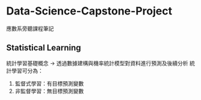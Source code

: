 # Data-Science-Capstone-Project
應數系旁聽課程筆記
## Statistical Learning
統計學習基礎概念
-> 透過數據建構與機率統計模型對資料進行預測及後續分析
統計學習可分為：
1. 監督式學習：有目標預測變數
2. 非監督學習：無目標預測變數
